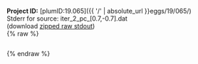**Project ID:** [plumID:19.065]({{ '/' | absolute_url }}eggs/19/065/)  
Stderr for source:  iter_2_pc_[0.7,-0.7].dat   
(download [zipped raw stdout](iter_2_pc_[0.7,-0.7].dat.plumed_master.stdout.txt.zip))  
{% raw %}
<pre>
</pre>
{% endraw %}
